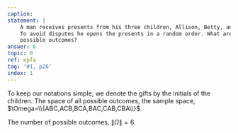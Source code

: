 ```yaml
---
caption:
statement: |
    A man receives presents from his three children, Allison, Betty, and Chelsea.
    To avoid disputes he opens the presents in a random order. What are the 
    possible outcomes?
answer: 6
topic: 0
ref: epfa
tag: '#1, p26'
index: 1
---
```

To keep our notations simple, we denote the gifts by the initials of the
children. The space of all possible outcomes, the sample space,
$\Omega=\\{ABC,ACB,BCA,BAC,CAB,CBA\\}$.

The number of possible outcomes, $\|\Omega\|=6$.